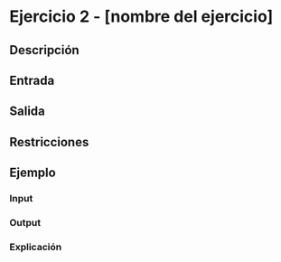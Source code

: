 # Ejercicio 2 - [nombre del ejercicio]

## Descripción

## Entrada


## Salida


## Restricciones


## Ejemplo

### Input


### Output


### Explicación